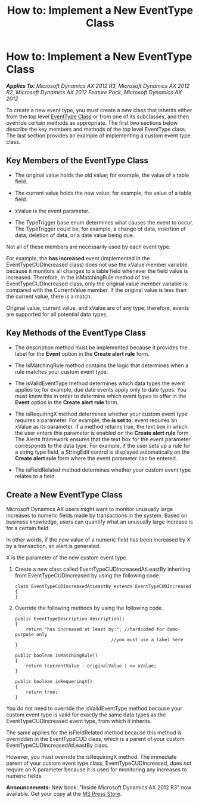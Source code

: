 ﻿---
title: 'How to: Implement a New EventType Class'
TOCTitle: 'How to: Implement a New EventType Class'
ms:assetid: 52b5134a-eafc-494f-963e-38e88e173859
ms:mtpsurl: https://msdn.microsoft.com/en-us/library/Aa639867(v=AX.60)
ms:contentKeyID: 35244321
ms.date: 05/18/2015
mtps_version: v=AX.60
---

# How to: Implement a New EventType Class 


_**Applies To:** Microsoft Dynamics AX 2012 R3, Microsoft Dynamics AX 2012 R2, Microsoft Dynamics AX 2012 Feature Pack, Microsoft Dynamics AX 2012_

To create a new event type, you must create a new class that inherits either from the top level [EventType Class](https://msdn.microsoft.com/en-us/library/gg745137\(v=ax.60\)) or from one of its subclasses, and then override certain methods as appropriate. The first two sections below describe the key members and methods of the top level EventType class. The last section provides an example of implementing a custom event type class.

## Key Members of the EventType Class

  - The original value holds the old value; for example, the value of a table field.

  - The current value holds the new value; for example, the value of a table field.

  - xValue is the event parameter.

  - The TypeTrigger base enum determines what causes the event to occur. The TypeTrigger could be, for example, a change of data, insertion of data, deletion of data, or a date value being due.

Not all of these members are necessarily used by each event type.

For example, the **has increased** event (implemented in the EventTypeCUDIncreased class) does not use the xValue member variable because it monitors all changes to a table field whenever the field value is increased. Therefore, in the isMatchingRule method of the EventTypeCUDIncreased class, only the original value member variable is compared with the CurrentValue member. If the original value is less than the current value, there is a match.

Original value, current value, and xValue are of any type; therefore, events are supported for all potential data types.

## Key Methods of the EventType Class

  - The description method must be implemented because it provides the label for the **Event** option in the **Create alert rule** form.

  - The IsMatchingRule method contains the logic that determines when a rule matches your custom event type.

  - The isValidEventType method determines which data types the event applies to; for example, due date events apply only to date types. You must know this in order to determine which event types to offer in the **Event** option in the **Create alert rule** form.

  - The isRequiringX method determines whether your custom event type requires a parameter. For example, the **is set to:** event requires an xValue as its parameter. If a method returns true, the text box in which the user enters this parameter is enabled on the **Create alert rule** form. The Alerts framework ensures that the text box for the event parameter corresponds to the data type. For example, if the user sets up a rule for a string type field, a StringEdit control is displayed automatically on the **Create alert rule** form where the event parameter can be entered.

  - The isFieldRelated method determines whether your custom event type relates to a field.

## Create a New EventType Class

Microsoft Dynamics AX users might want to monitor unusually large increases to numeric fields made by transactions in the system. Based on business knowledge, users can quantify what an unusually large increase is for a certain field.

In other words, if the new value of a numeric field has been increased by X by a transaction, an alert is generated.

X is the parameter of the new custom event type.

1.  Create a new class called EventTypeCUDIncreasedAtLeastBy inheriting from EventTypeCUDIncreased by using the following code.
    
        class EventTypeCUDIncreasedAtLeastBy extends EventTypeCUDIncreased
        {
        }

2.  Override the following methods by using the following code.
    
        public EventTypeDescription description()
        {
            return "has increased at least by:"; //hardcoded for demo purpose only
                                            //you must use a label here
        }
        
        public boolean isMatchingRule()
        {
            return (currentValue - originalValue ) >= xValue;
        }
        
        public boolean isRequeringX()
        {
            return true;
        }

You do not need to override the isValidEventType method because your custom event type is valid for exactly the same data types as the EventTypeCUDIncreased event type, from which it inherits.

The same applies for the isFieldRelated method because this method is overridden in the EventTypeCUD class, which is a parent of your custom EventTypeCUDIncreasedAtLeastBy class.

However, you must override the isRequiringX method. The immediate parent of your custom event type class, EventTypeCUDIncreased, does not require an X parameter because it is used for monitoring any increases to numeric fields.

  
**Announcements:** New book: "Inside Microsoft Dynamics AX 2012 R3" now available. Get your copy at the [MS Press Store](https://www.microsoftpressstore.com/store/inside-microsoft-dynamics-ax-2012-r3-9780735685109).

